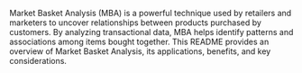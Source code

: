 Market Basket Analysis (MBA) is a powerful technique used by retailers and marketers to uncover relationships between products purchased by customers. 
By analyzing transactional data, MBA helps identify patterns and associations among items bought together. 
This README provides an overview of Market Basket Analysis, its applications, benefits, and key considerations.
